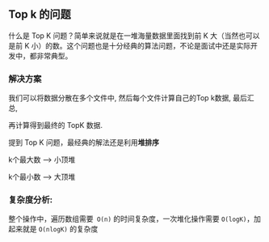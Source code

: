 ## Top k 的问题

什么是 Top K 问题？简单来说就是在一堆海量数据里面找到前 K 大（当然也可以是前 K 小）的数。这个问题也是十分经典的算法问题，不论是面试中还是实际开发中，都非常典型。

### 解决方案

我们可以将数据分散在多个文件中, 然后每个文件计算自己的Top k数据, 最后汇总,

再计算得到最终的 TopK 数据.

提到 Top K 问题，最经典的解法还是利用**堆排序**

k个最大数 —> 小顶堆

k个最小数 —> 大顶堆



### 复杂度分析:

整个操作中，遍历数组需要` O(n)` 的时间复杂度，一次堆化操作需要 `O(logK)`，加起来就是 `O(nlogK)` 的复杂度













